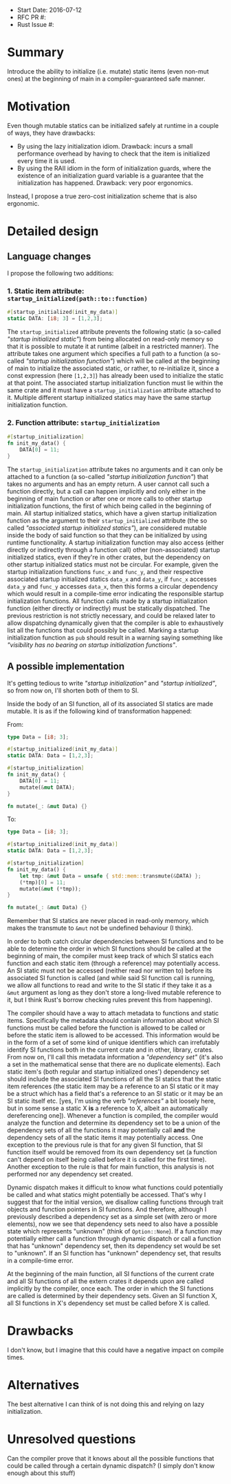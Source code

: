 - Start Date: 2016-07-12
- RFC PR #: 
- Rust Issue #: 

# Summary

Introduce the ability to initialize (i.e. mutate) static items (even non-mut ones) at the beginning of main in a compiler-guaranteed safe manner.

# Motivation

Even though mutable statics can be initialized safely at runtime in a couple of ways, they have drawbacks:

- By using the lazy initialization idiom. Drawback: incurs a small performance overhead by having to check that the item is initialized every time it is used.
- By using the RAII idiom in the form of initialization guards, where the existence of an initialization guard variable is a guarantee that the initialization has happened. Drawback: very poor ergonomics.

Instead, I propose a true zero-cost initialization scheme that is also ergonomic.

# Detailed design

## Language changes

I propose the following two additions:

### 1. Static item attribute: `startup_initialized(path::to::function)`
```rust
#[startup_initialized(init_my_data)]
static DATA: [i8; 3] = [1,2,3];
```
The `startup_initialized` attribute prevents the following static (a so-called *"startup initialized static"*) from being allocated on read-only memory so that it is possible to mutate it at runtime (albeit in a restricted manner). The attribute takes one argument which specifies a full path to a function (a so-called *"startup initialization function"*) which will be called at the beginning of main to initialize the associated static, or rather, to re-initialize it, since a const expression (here `[1,2,3]`) has already been used to initialize the static at that point. The associated startup initialization function must lie within the same crate and it must have a `startup_initialization` attribute attached to it. Multiple different startup initialized statics may have the same startup initialization function.

### 2. Function attribute: `startup_initialization`
```rust
#[startup_initialization]
fn init_my_data() {
    DATA[0] = 11;
}
```
The `startup_initialization` attribute takes no arguments and it can only be attached to a function (a so-called *"startup initialization function"*) that takes no arguments and has an empty return. A user cannot call such a function directly, but a call can happen implicitly and only either in the beginning of main function or after one or more calls to other startup initialization functions, the first of which being called in the beginning of main. All startup initialized statics, which have a given startup initialization function as the argument to their `startup_initialized` attribute (the so called *"associated startup initialized statics"*), are considered mutable inside the body of said function so that they can be initialized by using runtime functionality. A startup initialization function may also access (either directly or indirectly through a function call) other (non-associated) startup initialized statics, even if they're in other crates, but the dependency on other startup initialized statics must not be circular. For example, given the startup initialization functions `func_x` and `func_y`, and their respective associated startup initialized statics `data_x` and `data_y`, if `func_x` accesses `data_y` and `func_y` accesses `data_x`, then this forms a circular dependency which would result in a compile-time error indicating the responsible startup initialization functions. All function calls made by a startup initialization function (either directly or indirectly) must be statically dispatched. The previous restriction is not strictly necessary, and could be relaxed later to allow dispatching dynamically given that the compiler is able to exhaustively list all the functions that could possibly be called. Marking a startup initialization function as `pub` should result in a warning saying something like *"visibility has no bearing on startup initialization functions"*.

## A possible implementation

It's getting tedious to write *"startup initialization"* and *"startup initialized"*, so from now on, I'll shorten both of them to SI.

Inside the body of an SI function, all of its associated SI statics are made mutable. It is as if the following kind of transformation happened:

From:
```rust
type Data = [i8; 3];

#[startup_initialized(init_my_data)]
static DATA: Data = [1,2,3];

#[startup_initialization]
fn init_my_data() {
    DATA[0] = 11;
    mutate(&mut DATA);
}

fn mutate(_: &mut Data) {}
```
To:
```rust
type Data = [i8; 3];

#[startup_initialized(init_my_data)]
static DATA: Data = [1,2,3];

#[startup_initialization]
fn init_my_data() {
    let tmp: &mut Data = unsafe { std::mem::transmute(&DATA) };
    (*tmp)[0] = 11;
    mutate(&mut (*tmp));
}

fn mutate(_: &mut Data) {}
```
Remember that SI statics are never placed in read-only memory, which makes the transmute to `&mut` not be undefined behaviour (I think).

In order to both catch circular dependencies between SI functions and to be able to determine the order in which SI functions should be called at the beginning of main, the compiler must keep track of which SI statics each function and each static item (through a reference) may potentially access. An SI static must not be accessed (neither read nor written to) before its associated SI function is called (and while said SI function call is running, we allow all functions to read and write to the SI static if they take it as a `&mut` argument as long as they don't store a long-lived mutable reference to it, but I think Rust's borrow checking rules prevent this from happening).

The compiler should have a way to attach metadata to functions and static items. Specifically the metadata should contain information about which SI functions must be called before the function is allowed to be called or before the static item is allowed to be accessed. This information would be in the form of a set of some kind of unique identifiers which can irrefutably identify SI functions both in the current crate and in other, library, crates. From now on, I'll call this metadata information a *"dependency set"* (it's also a set in the mathematical sense that there are no duplicate elements). Each static item's (both regular and startup initialized ones') dependency set should include the associated SI functions of all the SI statics that the static item references (the static item may be a reference to an SI static or it may be a struct which has a field that's a reference to an SI static or it may be an SI static itself etc. [yes, I'm using the verb *"references"* a bit loosely here, but in some sense a static X **is** a reference to X, albeit an automatically dereferencing one]). Whenever a function is compiled, the compiler would analyze the function and determine its dependency set to be a union of the dependency sets of all the functions it may potentially call **and** the dependency sets of all the static items it may potentially access. One exception to the previous rule is that for any given SI function, that SI function itself would be removed from its own dependency set (a function can't depend on itself being called before it is called for the first time). Another exception to the rule is that for main function, this analysis is not performed nor any dependency set created.

Dynamic dispatch makes it difficult to know what functions could potentially be called and what statics might potentially be accessed. That's why I suggest that for the initial version, we disallow calling functions through trait objects and function pointers in SI functions. And therefore, although I previously described a dependency set as a simple set (with zero or more elements), now we see that dependency sets need to also have a possible state which represents "unknown" (think of `Option::None`). If a function may potentially either call a function through dynamic dispatch or call a function that has "unknown" dependency set, then its dependency set would be set to "unknown". If an SI function has "unknown" dependency set, that results in a compile-time error.

At the beginning of the main function, all SI functions of the current crate and all SI functions of all the extern crates it depends upon are called implicitly by the compiler, once each. The order in which the SI functions are called is determined by their dependency sets. Given an SI function X, all SI functions in X's dependency set must be called before X is called.

# Drawbacks

I don't know, but I imagine that this could have a negative impact on compile times.

# Alternatives

The best alternative I can think of is not doing this and relying on lazy initialization.

# Unresolved questions

Can the compiler prove that it knows about all the possible functions that could be called through a certain dynamic dispatch? (I simply don't know enough about this stuff)
